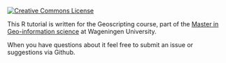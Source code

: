 <a rel="license" href="http://creativecommons.org/licenses/by-sa/4.0/"><img alt="Creative Commons License" style="border-width:0" src="https://i.creativecommons.org/l/by-sa/4.0/80x15.png" /></a><br /><span xmlns:dct="http://purl.org/dc/terms/" property="dct:title"></a>



This R tutorial is written for the Geoscripting course, part of the [Master in Geo-information science](https://www.wur.nl/en/Education-Programmes/master/MSc-programmes/MSc-GeoInformation-Science.htm) at Wageningen University.

When you have questions about it feel free to submit an issue or suggestions via Github.
